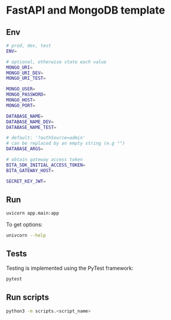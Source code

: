 # FastAPI and MongoDB template

## Env
```bash
# prod, dev, test
ENV=

# optional, otherwise state each value
MONGO_URI=
MONGO_URI_DEV=
MONGO_URI_TEST=

MONGO_USER=
MONGO_PASSWORD=
MONGO_HOST=
MONGO_PORT=

DATABASE_NAME=
DATABASE_NAME_DEV=
DATABASE_NAME_TEST=

# default: '?authSource=admin'
# can be replaced by an empty string (e.g "")
DATABASE_ARGS=

# obtain gateway access token
BITA_SDK_INITIAL_ACCESS_TOKEN=
BITA_GATEWAY_HOST=

SECRET_KEY_JWT=
```

## Run
```bash
uvicorn app.main:app
```

To get options:
```bash
univcorn --help
```


## Tests
Testing is implemented using the PyTest framework:
```bash
pytest
```

## Run scripts
```bash
python3 -m scripts.<script_name>
```
